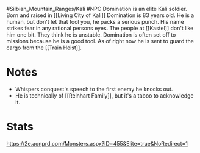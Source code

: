 #Silbian_Mountain_Ranges/Kali #NPC 
Domination is an elite Kali soldier. Born and raised in [[Living City of Kali]] Domination is 83 years old. He is a human, but don't let that fool you, he packs a serious punch. His name strikes fear in any rational persons eyes. The people at [[Kastel]] don't like him one bit. They think he is unstable. Domination is often set off to missions because he is a good tool. As of right now he is sent to guard the cargo from the [[Train Heist]].
# Notes
- Whispers conquest's speech to the first enemy he knocks out.
- He is technically of [[Reinhart Family]], but it's a taboo to acknowledge it.
# Stats
https://2e.aonprd.com/Monsters.aspx?ID=455&Elite=true&NoRedirect=1